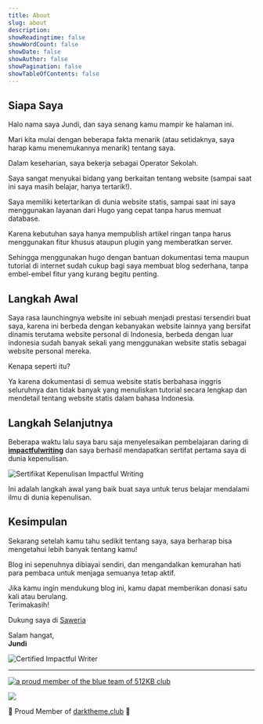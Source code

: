 ```yaml
---
title: About
slug: about
description: 
showReadingtime: false
showWordCount: false
showDate: false
showAuthor: false
showPagination: false
showTableOfContents: false
---
```

## Siapa Saya

Halo nama saya Jundi, dan saya senang kamu mampir ke halaman ini.

Mari kita mulai dengan beberapa fakta menarik (atau setidaknya, saya harap kamu menemukannya menarik) tentang saya.

Dalam keseharian, saya bekerja sebagai Operator Sekolah.

Saya sangat menyukai bidang yang berkaitan tentang website (sampai saat ini saya masih belajar, hanya tertarik!).

Saya memiliki ketertarikan di dunia website statis, sampai saat ini saya menggunakan layanan dari Hugo yang cepat tanpa harus memuat database.

Karena kebutuhan saya hanya mempublish artikel ringan tanpa harus menggunakan fitur khusus ataupun plugin yang memberatkan server.

Sehingga menggunakan hugo dengan bantuan dokumentasi tema maupun tutorial di internet sudah cukup bagi saya membuat blog sederhana, tanpa embel-embel fitur yang kurang begitu penting.

## Langkah Awal

Saya rasa launchingnya website ini sebuah menjadi prestasi tersendiri buat saya, karena ini berbeda dengan kebanyakan website lainnya yang bersifat dinamis terutama website personal di Indonesia, berbeda dengan luar indonesia sudah banyak sekali yang menggunakan website statis sebagai website personal mereka.

Kenapa seperti itu?

Ya karena dokumentasi di semua website statis berbahasa inggris seluruhnya dan tidak banyak yang menuliskan tutorial secara lengkap dan mendetail tentang website statis dalam bahasa Indonesia.

## Langkah Selanjutnya

Beberapa waktu lalu saya baru saja menyelesaikan pembelajaran daring di **[impactfulwriting](https://certifiedimpactfulwriter.com)** dan saya berhasil mendapatkan sertifat pertama saya di dunia kepenulisan.

![Sertifikat Kepenulisan Impactful Writing](/img/about/Sertifikat-CIW-Batch-26.png)

Ini adalah langkah awal yang baik buat saya untuk terus belajar mendalami ilmu di dunia kepenulisan.

## Kesimpulan

Sekarang setelah kamu tahu sedikit tentang saya, saya berharap bisa mengetahui lebih banyak tentang kamu!

Blog ini sepenuhnya dibiayai sendiri, dan mengandalkan kemurahan hati para pembaca untuk menjaga semuanya tetap aktif.

Jika kamu ingin mendukung blog ini, kamu dapat memberikan donasi satu kali atau berulang.\
Terimakasih!

Dukung saya di [Saweria](https://saweria.co/jundimubarok)


Salam hangat,\
**Jundi**

<!DOCTYPE html>
<html lang="en">
<head>
    <meta charset="UTF-8">
    <meta name="viewport" content="width=device-width, initial-scale=1.0">
    <title>I'M Certified Impactful Writer</title>
    <style>
        img {
            max-width: 100%;
            height: auto;
        }
    </style>
</head>
<body>
    <a>
        <img src="https://www.impactfulwriting.com/wp-content/uploads/2024/05/CIW.png" alt="Certified Impactful Writer">
    </a>
</body>
</html>

---

<a href="https://512kb.club" target="_blank"><img src="https://512kb.club/assets/images/blue-team.svg" alt="a proud member of the blue team of 512KB club" /></a>

![](img/Written-By-Human-Not-By-AI-Badge-white.svg)

<p>👻 Proud Member of <a href="https://darktheme.club/">darktheme.club</a> 👻</p>
